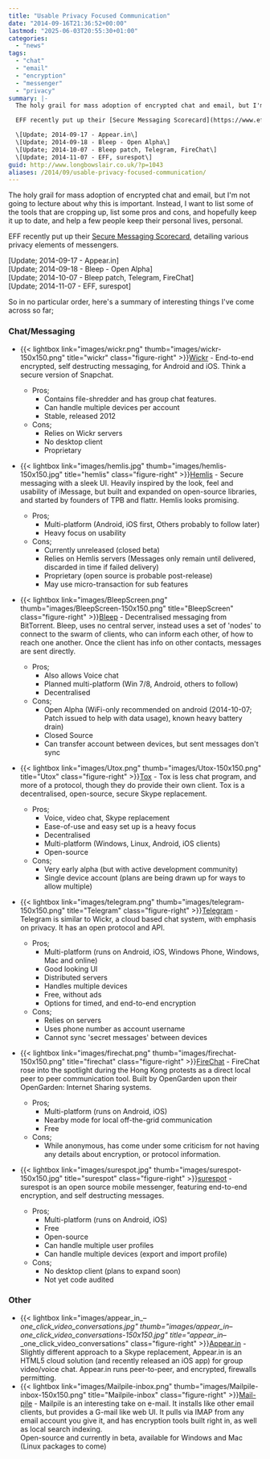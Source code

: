 ```yaml
---
title: "Usable Privacy Focused Communication"
date: "2014-09-16T21:36:52+00:00"
lastmod: "2025-06-03T20:55:30+01:00"
categories: 
  - "news"
tags: 
  - "chat"
  - "email"
  - "encryption"
  - "messenger"
  - "privacy"
summary: |-
  The holy grail for mass adoption of encrypted chat and email, but I'm not going to lecture about why this is important. Instead, I want to list some of the tools that are cropping up, list some pros and cons, and hopefully keep it up to date, and help a few people keep their personal lives, personal.

  EFF recently put up their [Secure Messaging Scorecard](https://www.eff.org/secure-messaging-scorecard), detailing various privacy elements of messengers.

  \[Update; 2014-09-17 - Appear.in\]
  \[Update; 2014-09-18 - Bleep - Open Alpha\]
  \[Update; 2014-10-07 - Bleep patch, Telegram, FireChat\]
  \[Update; 2014-11-07 - EFF, surespot\]
guid: http://www.longbowslair.co.uk/?p=1043
aliases: /2014/09/usable-privacy-focused-communication/
---
```


The holy grail for mass adoption of encrypted chat and email, but I'm not going to lecture about why this is important. Instead, I want to list some of the tools that are cropping up, list some pros and cons, and hopefully keep it up to date, and help a few people keep their personal lives, personal.

EFF recently put up their [Secure Messaging Scorecard](https://www.eff.org/pages/secure-messaging-scorecard), detailing various privacy elements of messengers.

\[Update; 2014-09-17 - Appear.in\]  
\[Update; 2014-09-18 - Bleep - Open Alpha\]  
\[Update; 2014-10-07 - Bleep patch, Telegram, FireChat\]  
\[Update; 2014-11-07 - EFF, surespot\]

<!--more-->

So in no particular order, here's a summary of interesting things I've come across so far;

### Chat/Messaging

- {{< lightbox link="images/wickr.png" thumb="images/wickr-150x150.png" title="wickr" class="figure-right" >}}[Wickr](https://www.wickr.com/) - End-to-end encrypted, self destructing messaging, for Android and iOS. Think a secure version of Snapchat.
  - Pros;
    - Contains file-shredder and has group chat features.
    - Can handle multiple devices per account
    - Stable, released 2012
  - Cons;
    - Relies on Wickr servers
    - No desktop client
    - Proprietary

- {{< lightbox link="images/hemlis.jpg" thumb="images/hemlis-150x150.jpg" title="hemlis" class="figure-right" >}}[Hemlis](https://heml.is/) - Secure messaging with a sleek UI. Heavily inspired by the look, feel and usability of iMessage, but built and expanded on open-source libraries, and started by founders of TPB and flattr. Hemlis looks promising.
  - Pros;
    - Multi-platform (Android, iOS first, Others probably to follow later)
    - Heavy focus on usability
  - Cons;
    - Currently unreleased (closed beta)
    - Relies on Hemlis servers (Messages only remain until delivered, discarded in time if failed delivery)
    - Proprietary (open source is probable post-release)
    - May use micro-transaction for sub features
- {{< lightbox link="images/BleepScreen.png" thumb="images/BleepScreen-150x150.png" title="BleepScreen" class="figure-right" >}}[Bleep](http://labs.bittorrent.com/bleep/) - Decentralised messaging from BitTorrent. Bleep, uses no central server, instead uses a set of 'nodes' to connect to the swarm of clients, who can inform each other, of how to reach one another. Once the client has info on other contacts, messages are sent directly.
  - Pros;
    - Also allows Voice chat
    - Planned multi-platform (Win 7/8, Android, others to follow)
    - Decentralised
  - Cons;
    - Open Alpha (WiFi-only recommended on android (2014-10-07; Patch issued to help with data usage), known heavy battery drain)
    - Closed Source
    - Can transfer account between devices, but sent messages don't sync
- {{< lightbox link="images/Utox.png" thumb="images/Utox-150x150.png" title="Utox" class="figure-right" >}}[Tox](http://tox.im) - Tox is less chat program, and more of a protocol, though they do provide their own client. Tox is a decentralised, open-source, secure Skype replacement.
  - Pros;
    - Voice, video chat, Skype replacement
    - Ease-of-use and easy set up is a heavy focus
    - Decentralised
    - Multi-platform (Windows, Linux, Android, iOS clients)
    - Open-source
  - Cons;
    - Very early alpha (but with active development community)
    - Single device account (plans are being drawn up for ways to allow multiple)
- {{< lightbox link="images/telegram.png" thumb="images/telegram-150x150.png" title="Telegram" class="figure-right" >}}[Telegram](https://telegram.org/) - Telegram is similar to Wickr, a cloud based chat system, with emphasis on privacy. It has an open protocol and API.
  - Pros;
    - Multi-platform (runs on Android, iOS, Windows Phone, Windows, Mac and online)
    - Good looking UI
    - Distributed servers
    - Handles multiple devices
    - Free, without ads
    - Options for timed, and end-to-end encryption
  - Cons;
    - Relies on servers
    - Uses phone number as account username
    - Cannot sync 'secret messages' between devices
- {{< lightbox link="images/firechat.png" thumb="images/firechat-150x150.png" title="firechat" class="figure-right" >}}[FireChat](https://opengarden.com/firechat) - FireChat rose into the spotlight during the Hong Kong protests as a direct local peer to peer communication tool. Built by OpenGarden upon their OpenGarden: Internet Sharing systems.
  - Pros;
    - Multi-platform (runs on Android, iOS)
    - Nearby mode for local off-the-grid communication
    - Free
  - Cons;
    - While anonymous, has come under some criticism for not having any details about encryption, or protocol information.
- {{< lightbox link="images/surespot.jpg" thumb="images/surespot-150x150.jpg" title="surespot" class="figure-right" >}}[surespot](https://www.surespot.me/) - surespot is an open source mobile messenger, featuring end-to-end encryption, and self destructing messages.
  - Pros;
    - Multi-platform (runs on Android, iOS)
    - Free
    - Open-source
    - Can handle multiple user profiles
    - Can handle multiple devices (export and import profile)
  - Cons;
    - No desktop client (plans to expand soon)
    - Not yet code audited

### Other

- {{< lightbox link="images/appear_in_–_one_click_video_conversations.jpg" thumb="images/appear_in_–_one_click_video_conversations-150x150.jpg" title="appear_in_–_one_click_video_conversations" class="figure-right" >}}[Appear.in](https://appear.in/) - Slightly different approach to a Skype replacement, Appear.in is an HTML5 cloud solution (and recently released an iOS app) for group video/voice chat. Appear.in runs peer-to-peer, and encrypted, firewalls permitting.
- {{< lightbox link="images/Mailpile-inbox.png" thumb="images/Mailpile-inbox-150x150.png" title="Mailpile-inbox" class="figure-right" >}}[Mail-pile](https://www.mailpile.is/) - Mailpile is an interesting take on e-mail. It installs like other email clients, but provides a G-mail like web UI. It pulls via IMAP from any email account you give it, and has encryption tools built right in, as well as local search indexing.  
  Open-source and currently in beta, available for Windows and Mac (Linux packages to come)

